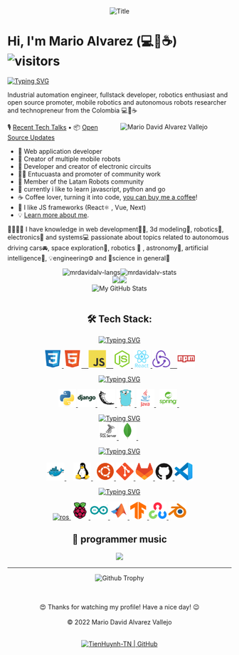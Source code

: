 <div align="center"><img src="https://readme-typing-svg.herokuapp.com?font=Architects+Daughter&color=%2338C2FF&size=50&center=true&vCenter=true&height=60&width=600&lines=Hey!+I'm+MrDavidAlv;Welcome+to+my+profile!" alt="Title"></img></div>


# Hi, I'm Mario Alvarez (💻💖☕)   ![visitors](https://visitor-badge.laobi.icu/badge?page_id=mrdavidalv)


[![Typing SVG](https://readme-typing-svg.herokuapp.com?font=comfortaa&color=016EEA&size=24&width=500&lines=FullStack+Developer;Autonomous+robot+creator)](https://git.io/typing-svg)


Industrial automation engineer, fullstack developer, robotics enthusiast and open source promoter, mobile robotics and autonomous robots researcher and technopreneur from the Colombia 💻💖☕

<!-- markdownlint-disable MD033 -->
<a href="https://app.daily.dev/mrdavidalv"><img src="https://api.daily.dev/devcards/5a94b097814e4d6499823ad6d1ecf835.png?r=duu" width="250" align="right"  alt="Mario David Alvarez Vallejo"/></a>
<!-- markdownlint-enable MD033 -->

🎙 [Recent Tech Talks](https://work.mrdavidalv.com/mrdavidalv/collections/1284) • 📦 [Open Source Updates](https://work.mrdavidalv.com/mrdavidalv/collections/1194)

- 💝 Web application developer
- 💼 Creator of multiple mobile robots
- 💼 Developer and creator of electronic circuits
- 👨‍🔬 Entucuasta and promoter of community work
- 💞 Member of the Latam Robots community
- 🔏 currently i like to learn javascript, python and go
- ☕ Coffee lover, turning it into code, [you can buy me a coffee](https://buymeacoff.ee/mrdavidalv)!
- 🎯 I like JS frameworks (React⚛ , Vue, Next)
- 💡 [Learn more about me](https://bio.link/mrdavidalv).

:hugs::muscle:🤓:seedling:
I have knowledge in web development👨‍💻, 3d modeling:nazar_amulet:, robotics:robot:, electronics:electric_plug: and systems:computer: 
passionate about topics related to 	autonomous driving cars:oncoming_automobile:, space exploration:rocket:, robotics	:mechanical_arm: , astronomy:telescope:, artificial intelligence:space_invader:, :bulb:engineering:gear: and :microscope:science in general:dna:


 
 
 <div align="center">
<img height="150em" src="https://github-readme-stats.vercel.app/api/top-langs/?username=mrdavidalv&layout=compact&show_icon=true&theme=algolia&hide_border=true" alt="mrdavidalv-langs"/><img height="150em" src="https://github-readme-stats.vercel.app/api/?username=mrdavidalv&layout=compact&show_icon=true&theme=algolia&hide_border=true" alt="mrdavidalv-stats"/>
</div>


<div align="center">
<img src="http://github-readme-streak-stats.herokuapp.com?user=mrdavidalv&theme=algolia&background=0d1117&hide_border=true" /><img src="https://activity-graph.herokuapp.com/graph?username=mrdavidalv&theme=react-dark&hide_border=true"/>

<div align="center">
<img src="https://user-images.githubusercontent.com/44630882/173249286-02d3dd8e-f6da-482b-831e-b138352ecab2.svg#gh-ligth-mode-only&theme=algolia&background=0d1117&hide_border=true" alt="My GitHub Stats"/>	
</div>

<br>
  

## 🛠️ Tech Stack:

<div>
	
[![Typing SVG](https://readme-typing-svg.herokuapp.com?font=comfortaa&color=016EEA&size=24&width=500&lines=Frontend)](https://git.io/typing-svg)<br>
	
<a href="https://www.w3.org/Style/CSS/" target="_blank">
<img src="https://github.com/devicons/devicon/blob/master/icons/css3/css3-original.svg"  title="CSS3" alt="CSS" width="40" height="40"/>
</a>	
<a href="https://www.w3.org/html/" target="_blank">
<img src="https://github.com/devicons/devicon/blob/master/icons/html5/html5-original.svg" title="HTML5" alt="HTML" width="40" height="40"/>&nbsp;&nbsp;&nbsp;
</a>	
<!--img src="https://github.com/devicons/devicon/blob/master/icons/typescript/typescript-original.svg" title="Typescript" alt="Typescript" width="40" height="40"/-->
	
<a href="https://www.javascript.com/" target="_blank">
<img src="https://github.com/devicons/devicon/blob/master/icons/javascript/javascript-original.svg" title="JavaScript" alt="JavaScript" width="40" height="40"/>&nbsp;&nbsp;&nbsp;
</a>	
	
<a href="https://nodejs.org/es" target="_blank">
<img src="https://github.com/devicons/devicon/blob/master/icons/nodejs/nodejs-original.svg" title="NodeJS" alt="NodeJS" width="40" height="40"/>
</a>
	
<a href="https://react.dev/" target="_blank">
<img src="https://github.com/devicons/devicon/blob/master/icons/react/react-original-wordmark.svg" title="React" alt="React" width="40" height="40"/>
</a>
<a href="https://redux.js.org/" target="_blank">
<img src="https://github.com/devicons/devicon/blob/master/icons/redux/redux-original.svg" title="Redux" alt="Redux " width="40" height="40"/>&nbsp;&nbsp;&nbsp; 
</a>
<a href="https://www.npmjs.com/" target="_blank">
<img src="https://github.com/devicons/devicon/blob/master/icons/npm/npm-original-wordmark.svg"  title="npm" alt="npm" width="40" height="40"/>
</a>
<br>
	
	
[![Typing SVG](https://readme-typing-svg.herokuapp.com?font=comfortaa&color=016EEA&size=24&width=500&lines=Backend)](https://git.io/typing-svg)<br>
	
<a href="https://www.python.org/" target="_blank">
<img src="https://github.com/devicons/devicon/blob/master/icons/python/python-original.svg" title="django" alt="django" width="40" height="40"/>
</a>
<a href="https://www.djangoproject.com/" target="_blank">
<img src="https://github.com/devicons/devicon/blob/master/icons/django/django-plain-wordmark.svg" title="flask" alt="flask" width="40" height="40"/>
</a>
<a href="https://flask.palletsprojects.com/en/2.1.x/" target="_blank">
<img src="https://github.com/devicons/devicon/blob/master/icons/flask/flask-original.svg" title="flask" alt="flask" width="40" height="40"/>
</a>
<a href="https://golang.org/" target="_blank">
<img src="https://github.com/devicons/devicon/blob/master/icons/go/go-original.svg" title="go" alt="go" width="40" height="40"/>
</a>
<a href="https://www.java.com/" target="_blank">
<img src="https://github.com/devicons/devicon/blob/master/icons/java/java-original-wordmark.svg" title="Java" alt="Java" width="40" height="40"/>
</a>&nbsp;
<a href="https://spring.io/projects/spring-boot" target="_blank">
<img src="https://github.com/devicons/devicon/blob/master/icons/spring/spring-original-wordmark.svg" title="Spring" alt="Spring" width="40" height="40"/>
</a>&nbsp;
<br>

	
[![Typing SVG](https://readme-typing-svg.herokuapp.com?font=comfortaa&color=016EEA&size=24&width=500&lines=DataBase)](https://git.io/typing-svg)<br>
<a href="https://www.microsoft.com/en-us/sql-server" target="_blank">
<img src="https://github.com/devicons/devicon/blob/master/icons/microsoftsqlserver/microsoftsqlserver-plain-wordmark.svg" title="microsoftsqlserver" alt="microsoftsqlserver" width="40" height="40"/>
</a>
<a href="https://www.mongodb.com/" target="_blank">
<img src="https://github.com/devicons/devicon/blob/master/icons/mongodb/mongodb-original.svg" title="mongodb" alt="mongodb" width="40" height="40"/>
</a>&nbsp;
<br>

	
[![Typing SVG](https://readme-typing-svg.herokuapp.com?font=comfortaa&color=016EEA&size=24&width=500&lines=Basic)](https://git.io/typing-svg)<br>	
<a href="https://www.docker.com/" target="_blank">
<img src="https://github.com/devicons/devicon/blob/master/icons/docker/docker-original.svg" title="Docker" alt="Docker" width="40" height="40"/>
</a>
&nbsp;&nbsp;&nbsp;
<a href="https://www.linux.org/" target="_blank">
<img src="https://github.com/devicons/devicon/blob/master/icons/linux/linux-original.svg" title="linux" alt="linux" width="40" height="40"/>
</a>
&nbsp;
<a href="https://ubuntu.com/" target="_blank">
<img src="https://github.com/devicons/devicon/blob/master/icons/ubuntu/ubuntu-plain.svg" title="Ubuntu" alt="Ubuntu" width="40" height="40"/>
</a>
<a href="https://git-scm.com/" target="_blank">
<img src="https://github.com/devicons/devicon/blob/master/icons/git/git-original.svg" title="Git" alt="Git" width="40" height="40"/>
</a>
<a href="https://about.gitlab.com/" target="_blank">
<img src="https://github.com/devicons/devicon/blob/master/icons/gitlab/gitlab-original.svg" title="gitlab" alt="gitlab" width="40" height="40"/>
</a>
<a href="https://github.com/" target="_blank">
<img src="https://github.com/devicons/devicon/blob/master/icons/github/github-original.svg" title="github" alt="github" width="40" height="40"/>
</a>
<a href="https://code.visualstudio.com/" target="_blank">
<img src="https://github.com/devicons/devicon/blob/master/icons/vscode/vscode-original.svg" title="vscode" alt="vscode" width="40" height="40"/>
</a>
<br>
	
	
[![Typing SVG](https://readme-typing-svg.herokuapp.com?font=comfortaa&color=016EEA&size=24&width=500&lines=Robotics)](https://git.io/typing-svg)<br>
	
<a href="http://www.ros.org/" target="_blank">
<img src="https://upload.wikimedia.org/wikipedia/commons/b/bb/Ros_logo.svg" title="ros" alt="ros" width="80" height="40"/>
</a>
<a href="https://www.raspberrypi.org/" target="_blank">
<img src="https://github.com/devicons/devicon/blob/master/icons/raspberrypi/raspberrypi-original.svg" title="arduino" alt="arduino" width="40" height="40"/>
</a>
<a href="https://www.arduino.cc/" target="_blank">
<img src="https://github.com/devicons/devicon/blob/master/icons/arduino/arduino-original.svg" title="RaspberryPi" alt="RaspberryPi" width="40" height="40"/>
</a>
<a href="https://www.mathworks.com/products/matlab.html" target="_blank">
<img src="https://github.com/devicons/devicon/blob/master/icons/matlab/matlab-original.svg" title="matlab" alt="matlab" width="40" height="40"/>
</a>
<a href="https://www.tensorflow.org/" target="_blank">
<img src="https://github.com/devicons/devicon/blob/master/icons/tensorflow/tensorflow-original.svg" title="TensorFlow" alt="TensorFlow" width="40" height="40"/>
</a>
<a href="https://opencv.org/" target="_blank">
<img src="https://github.com/devicons/devicon/blob/master/icons/opencv/opencv-original.svg" title="opencv" alt="opencv" width="40" height="40"/>
</a>
<a href="https://www.blender.org/" target="_blank">
<img src="https://github.com/devicons/devicon/blob/master/icons/blender/blender-original.svg" title="blender" alt="blender" width="40" height="40"/>
</a>
	
</div>




## 🎵 programmer music
	
<div id="header" align="center">
<img src="https://media.giphy.com/media/M9gbBd9nbDrOTu1Mqx/giphy.gif" width="100"/>
	
	
</div>

<!--
## 🍀 Sponsors and Supporters

[![BuyMeaCoffee](https://img.shields.io/badge/Buymeacoffee-%23FFDD00.svg?&style=for-the-badge&logo=buy-me-a-coffee&logoColor=black)](https://buymeacoff.ee/mrdavidalv)

and **you**... [buy me a coffee](https://bmc.xyz/mrdavidalv) if you love what I do!
-->
---
	
<div align="center">
	
![Github Trophy](https://github-profile-trophy.vercel.app/?username=mrdavidalv&width="5"&height="5")
	
<br><br> 
  :heart_eyes: Thanks for watching my profile! Have a nice day! :wink: <br/>  
  &copy; 2022 Mario David Alvarez Vallejo
</div>
<br>
<a href="https://profile-summary-for-github.herokuapp.com/user/mrdavidalv" target="_blank"><img align="center" alt="TienHuynh-TN | GitHub" width="26px" src="https://upload.wikimedia.org/wikipedia/commons/thumb/a/ae/Github-desktop-logo-symbol.svg/1024px-Github-desktop-logo-symbol.svg.png" /></a>
